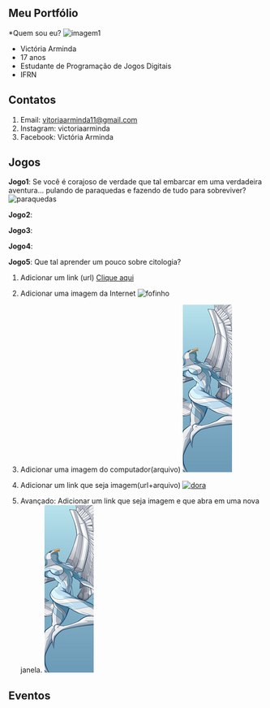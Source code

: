 ## Meu Portfólio
*Quem sou eu?
![imagem1](imagem1.png)

- Victória Arminda
- 17 anos
- Estudante de Programação de Jogos Digitais
- IFRN

## Contatos
1. Email: vitoriaarminda11@gmail.com  
2. Instagram: victoriaarminda  
3. Facebook: Victória Arminda

## Jogos
**Jogo1**: Se você é corajoso de verdade que tal embarcar em uma verdadeira aventura... pulando de paraquedas e fazendo de tudo para sobreviver?
![paraquedas](https://www.aprenderexcel.com.br//imagens/post/385/2901-1.jpg)


**Jogo2**:

**Jogo3**:

**Jogo4**:

**Jogo5**: Que tal aprender um pouco sobre citologia?


1. Adicionar um link (url)
[Clique aqui](https://www.google.com/url?sa=i&source=images&cd=&ved=2ahUKEwjxp-Wo6a7fAhXJg5AKHT29DUkQjRx6BAgBEAU&url=https%3A%2F%2Fcomicbook.com%2F2018%2F06%2F17%2Fstar-wars-nine-movies-in-development-more-stand-alones%2F&psig=AOvVaw0nROOw65krTSM9SXA0C3F-&ust=1545409541189967)

2. Adicionar uma imagem da Internet
![fofinho](https://encrypted-tbn0.gstatic.com/images?q=tbn:ANd9GcRQqHK3WncHmmYRMTLoD5tGKNLYq7y7qLxaMPunztmKm3Pkx86Efw)


3. Adicionar uma imagem do computador(arquivo)
![imagem1](guardião%201.png)

4. Adicionar um link que seja imagem(url+arquivo)
[![dora](https://www.aprenderexcel.com.br//imagens/post/385/2901-1.jpg)](http://Twitter.com)

5. Avançado: Adicionar um link que seja imagem e que abra em uma nova janela.
 <a href="http://google.com" target="_blank">![imagem1](guardião%201.png)</a>






## Eventos 
